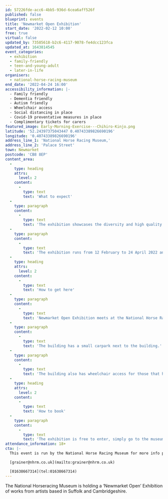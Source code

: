 ```yaml
---
id: 57226fde-acc6-4bb5-936d-6cea6aff526f
published: false
blueprint: events
title: 'Newmarket Open Exhibition'
start_date: '2022-02-12 10:00'
free: true
virtual: false
updated_by: 73585618-b2c6-4117-9078-fe4dcc123fca
updated_at: 1643814545
event_categories:
  - exhibition
  - family-friendly
  - teen-and-young-adult
  - later-in-life
organisers:
  - national-horse-racing-museum
end_date: '2022-04-24 16:00'
accessibility_information: |-
  - Family friendly 
  - Dementia friendly 
  - Autism friendly
  - Wheelchair access
  - Social distancing in place 
  - Covid-19 preventative measures in place 
  - Complimentary tickets for carers
featured_image: Early-Morning-Exercise---Chihiro-Kinjo.png
latitude: '52.24397375043447 0.40743389826690196'
longitude: '0.40743389826690196'
address_line_1: 'National Horse Racing Museum,'
address_line_2: 'Palace Street'
town: Newmarket
postcode: 'CB8 8EP'
content_area:
  -
    type: heading
    attrs:
      level: 2
    content:
      -
        type: text
        text: 'What to expect'
  -
    type: paragraph
    content:
      -
        type: text
        text: 'The exhibition showcases the diversity and high quality of creative work being produced in the region and are available to purchase from £75 – we hope you find a piece that you love! The artworks show a great variety of media and subject matter, and the selection panel made choices in the hope that the exhibition will delight and challenge visitors. '
  -
    type: paragraph
    content:
      -
        type: text
        text: 'The exhibition runs from 12 February to 24 April 2022 and is free to visit.'
  -
    type: heading
    attrs:
      level: 2
    content:
      -
        type: text
        text: 'How to get here'
  -
    type: paragraph
    content:
      -
        type: text
        text: 'Newmarket Open Exhibition meets at the National Horse Racing Museum.'
  -
    type: paragraph
    content:
      -
        type: text
        text: 'The building has a small carpark next to the building.'
  -
    type: paragraph
    content:
      -
        type: text
        text: 'The building also has wheelchair access for those that have accessibility needs.'
  -
    type: heading
    attrs:
      level: 2
    content:
      -
        type: text
        text: 'How to book'
  -
    type: paragraph
    content:
      -
        type: text
        text: 'The exhibition is free to enter, simply go to the museum shop for a wristband.'
attendance_information: 18+
cta: |-
  This event is run by the National Horse Racing Museum for more info please get in touch via:

  [grainer@nhrm.co.uk](mailto:grainer@nhrm.co.uk)

  [01638667314](tel:01638667314)
---
```

The National Horseracing Museum is holding a ‘Newmarket Open’ Exhibition of works from artists based in Suffolk and Cambridgeshire.